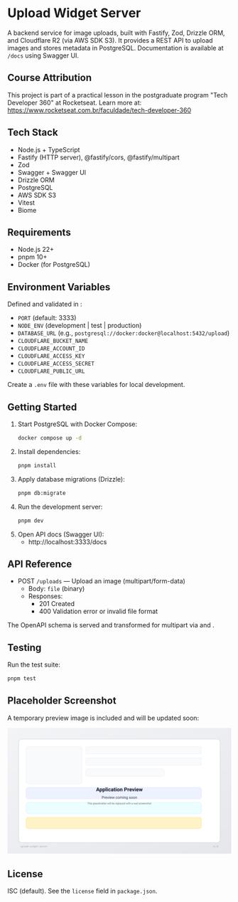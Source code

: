 # Upload Widget Server

A backend service for image uploads, built with Fastify, Zod, Drizzle ORM, and Cloudflare R2 (via AWS SDK S3). It provides a REST API to upload images and stores metadata in PostgreSQL. Documentation is available at `/docs` using Swagger UI.

## Course Attribution

This project is part of a practical lesson in the postgraduate program "Tech Developer 360" at Rocketseat. Learn more at: https://www.rocketseat.com.br/faculdade/tech-developer-360 <mcreference link="https://www.rocketseat.com.br/faculdade/tech-developer-360"></mcreference>

## Tech Stack

- Node.js + TypeScript
- Fastify (HTTP server), @fastify/cors, @fastify/multipart
- Zod
- Swagger + Swagger UI
- Drizzle ORM
- PostgreSQL
- AWS SDK S3
- Vitest
- Biome

## Requirements

- Node.js 22+
- pnpm 10+
- Docker (for PostgreSQL)

## Environment Variables

Defined and validated in <mcfile name="env.ts" path="/Users/gabs/Workspaces/l/ftr/upload-widget-server/src/env.ts"></mcfile>:

- `PORT` (default: 3333)
- `NODE_ENV` (development | test | production)
- `DATABASE_URL` (e.g., `postgresql://docker:docker@localhost:5432/upload`)
- `CLOUDFLARE_BUCKET_NAME`
- `CLOUDFLARE_ACCOUNT_ID`
- `CLOUDFLARE_ACCESS_KEY`
- `CLOUDFLARE_ACCESS_SECRET`
- `CLOUDFLARE_PUBLIC_URL`

Create a `.env` file with these variables for local development.

## Getting Started

1. Start PostgreSQL with Docker Compose:
   ```bash
   docker compose up -d
   ```
2. Install dependencies:
   ```bash
   pnpm install
   ```
3. Apply database migrations (Drizzle):
   ```bash
   pnpm db:migrate
   ```
4. Run the development server:
   ```bash
   pnpm dev
   ```
5. Open API docs (Swagger UI):
   - http://localhost:3333/docs

## API Reference

- POST `/uploads` — Upload an image (multipart/form-data)
  - Body: `file` (binary)
  - Responses:
    - 201 Created
    - 400 Validation error or invalid file format

The OpenAPI schema is served and transformed for multipart via <mcfile name="server.ts" path="/Users/gabs/Workspaces/l/ftr/upload-widget-server/src/infra/http/server.ts"></mcfile> and <mcfile name="transform-swagger-schema.ts" path="/Users/gabs/Workspaces/l/ftr/upload-widget-server/src/infra/http/transform-swagger-schema.ts"></mcfile>.

## Testing

Run the test suite:
```bash
pnpm test
```

## Placeholder Screenshot

A temporary preview image is included and will be updated soon:

![Application Preview](./docs/images/app-preview.svg)

## License

ISC (default). See the `license` field in `package.json`.
